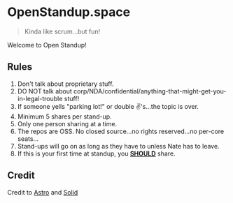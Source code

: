 # OpenStandup.space

> Kinda like scrum...but fun!

Welcome to Open Standup!

## Rules

1. Don't talk about proprietary stuff.
2. DO NOT talk about corp/NDA/confidential/anything-that-might-get-you-in-legal-trouble stuff!
3. If someone yells "parking lot!" or double ✌'s...the topic is over.
4. Minimum 5 shares per stand-up.
5. Only one person sharing at a time.
6. The repos are OSS. No closed source...no rights reserved...no per-core seats...
7. Stand-ups will go on as long as they have to unless Nate has to leave.
8. If this is your first time at standup, you **[SHOULD](https://www.ietf.org/rfc/rfc2119.txt)** share.


## Credit

Credit to [Astro](https://astro.build) and [Solid](https://solidjs.com)